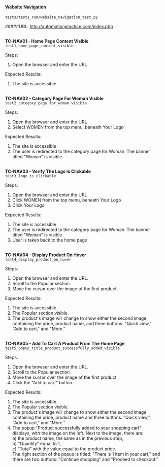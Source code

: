 #### Website Navigation
`tests/tests_run/website_navigation_test.py`

#####URL: http://automationpractice.com/index.php

<br />**TC-NAV01 - Home Page Content Visible**
<br />`test1_home_page_content_visible`

Steps:
1. Open the browser and enter the URL

Expected Results:
1. The site is accessible


<br />**TC-NAV02 - Category Page For Woman Visible**
<br />`test2_category_page_for_woman_visible`

Steps:
1. Open the browser and enter the URL
2. Select WOMEN from the top menu, beneath Your Logo

Expected Results:
1. The site is accessible
2. The user is redirected to the category page for Woman.
The banner titled "Woman" is visible.


<br />**TC-NAV03 - Verify The Logo Is Clickable**
<br />`test3_logo_is_clickable`

Steps:
1. Open the browser and enter the URL
2. Click WOMEN from the top menu, beneath Your Logo
3. Click Your Logo

Expected Results:
1. The site is accessible
2. The user is redirected to the category page for Woman.
The banner titled "Woman" is visible.
3. User is taken back to the home page


<br />**TC-NAV04 - Display Product On Hover**
<br />`test4_display_product_on_hover`

Steps:
1. Open the browser and enter the URL.
2. Scroll to the Popular section.
3. Move the cursor over the image of the first product

Expected Results:
1. The site is accessible.
2. The Popular section visible.
3. The product's image will change to show either the second image containing the price, product name, and three buttons: "Quick view," "Add to cart," and "More."


<br />**TC-NAV05 - Add To Cart A Product From The Home Page**
<br />`test5_popup_title_product_successfully_added_visible`

Steps:
1. Open the browser and enter the URL.
2. Scroll to the Popular section.
3. Move the cursor over the image of the first product
4. Click the "Add to cart" button.

Expected Results:
1. The site is accessible.
2. The Popular section visible.
3. The product's image will change to show either the second image containing the price, product name and three buttons: "Quick view," "Add to cart," and "More."
4. The popup "Product successfully added to your shopping cart" displays, with the image on the left. 
Next to the image, there are: 
<br /> a) the product name, the same as in the previous step,
<br /> b) "Quantity" equal to 1, 
<br /> c) "Total" with the value equal to the product price.
<br /> The right section of the popup is titled: "There is 1 item in your cart," and there are two buttons: "Continue shopping" and "Proceed to checkout."



